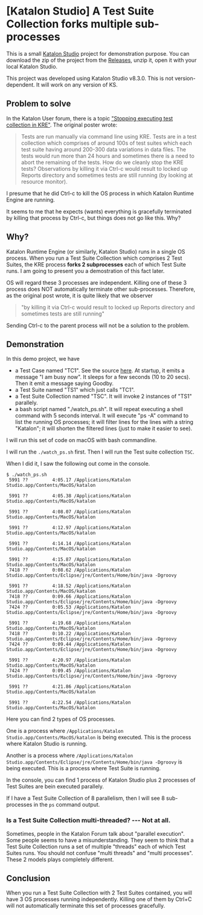 # [Katalon Studio] A Test Suite Collection forks multiple sub-processes

This is a small [Katalon Studio](https://katalon.com/katalon-studio/) project for demonstration purpose.
You can download the zip of the project from the [Releases](page), unzip it, open it
with your local Katalon Studio.

This project was developed using Katalon Studio v8.3.0. This is not version-dependent. It will work on any version of KS.


## Problem to solve

In the Katalon User forum, there is a topic ["Stopping executing test collection in KRE"](https://forum.katalon.com/t/stopping-executing-test-collection-in-kre/64677). The original poster wrote:

>Tests are run manually via command line using KRE. Tests are in a test collection which comprises of around 100s of test suites which each test suite having around 200-300 data variations in data files. The tests would run more than 24 hours and sometimes there is a need to abort the remaining of the tests.
>How do we cleanly stop the KRE tests? Observations by killing it via Ctrl-c would result to locked up Reports directory and sometimes tests are still running (by looking at resource monitor).

I presume that he did Ctrl-c to kill the OS process in which Katalon Runtime Engine are running.

It seems to me that he expects (wants) everything is gracefully terminated by killing that process by Ctrl-c, but things does not go like this. Why?

## Why? 

Katalon Runtime Engine (or similarly, Katalon Studio) runs in a single OS process.
When you run a Test Suite Collection which comprises 2 Test Suites,
the KRE process **forks 2 subprocesses** each of which Test Suite runs.
I am going to present you a demostration of this fact later.

OS will regard these 3 processes are independent.
Killing one of these 3 process does NOT automatically terminate other sub-processes.
Therefore, as the original post wrote, it is quite likely that we observer

>"by killing it via Ctrl-c would result to locked up Reports directory and sometimes tests are still running" 

Sending Ctrl-c to the parent process will not be a solution to the problem.

## Demonstration

In this demo project, we have

- a Test Case named "TC1". See the source [here](https://github.com/kazurayam/KsTestSuiteCollectionComprisesWithMultipleOSProcesses/blob/master/Scripts/TC1/Script1651370219154.groovy). At startup, it emits a message "I am busy now". It sleeps for a few seconds (10 to 20 secs). Then it emit a message saying Goodby.
- a Test Suite named "TS1" which just calls "TC1".
- a Test Suite Collection named "TSC". It will invoke 2 instances of "TS1" parallely.
- a bash script named "./watch_ps.sh". It will repeat executing a shell command with 5 seconds interval. It will execute "ps -A" command to list the running OS processes; it will filter lines for the lines with a string "Katalon"; it will shorten the filtered lines (just to make it easier to see).

I will run this set of code on macOS with bash commandline.

I will run the `./watch_ps.sh` first. Then I will run the Test suite collection `TSC`.

When I did it, I saw the following out come in the console.

```
$ ./watch_ps.sh
 5991 ??         4:05.17 /Applications/Katalon Studio.app/Contents/MacOS/katalon

 5991 ??         4:05.38 /Applications/Katalon Studio.app/Contents/MacOS/katalon

 5991 ??         4:08.07 /Applications/Katalon Studio.app/Contents/MacOS/katalon

 5991 ??         4:12.97 /Applications/Katalon Studio.app/Contents/MacOS/katalon

 5991 ??         4:14.14 /Applications/Katalon Studio.app/Contents/MacOS/katalon

 5991 ??         4:15.87 /Applications/Katalon Studio.app/Contents/MacOS/katalon
 7418 ??         0:08.62 /Applications/Katalon Studio.app/Contents/Eclipse/jre/Contents/Home/bin/java -Dgroovy

 5991 ??         4:18.52 /Applications/Katalon Studio.app/Contents/MacOS/katalon
 7418 ??         0:09.66 /Applications/Katalon Studio.app/Contents/Eclipse/jre/Contents/Home/bin/java -Dgroovy
 7424 ??         0:05.53 /Applications/Katalon Studio.app/Contents/Eclipse/jre/Contents/Home/bin/java -Dgroovy

 5991 ??         4:19.68 /Applications/Katalon Studio.app/Contents/MacOS/katalon
 7418 ??         0:10.22 /Applications/Katalon Studio.app/Contents/Eclipse/jre/Contents/Home/bin/java -Dgroovy
 7424 ??         0:09.44 /Applications/Katalon Studio.app/Contents/Eclipse/jre/Contents/Home/bin/java -Dgroovy

 5991 ??         4:20.97 /Applications/Katalon Studio.app/Contents/MacOS/katalon
 7424 ??         0:09.45 /Applications/Katalon Studio.app/Contents/Eclipse/jre/Contents/Home/bin/java -Dgroovy

 5991 ??         4:21.86 /Applications/Katalon Studio.app/Contents/MacOS/katalon

 5991 ??         4:22.54 /Applications/Katalon Studio.app/Contents/MacOS/katalon
```

Here you can find 2 types of OS processes.

One is a process where `/Applications/Katalon Studio.app/Contents/MacOS/katalon` is being executed. This is the process where Katalon Studio is running.

Another is a process where `/Applications/Katalon Studio.app/Contents/Eclipse/jre/Contents/Home/bin/java -Dgroovy` is being executed. This is a process where Test Suite is running.

In the console, you can find 1 process of Katalon Studio plus 2 processes of Test Suites are bein executed parallely.

If I have a Test Suite Collection of 8 parallelism, then I will see 8 sub-processes in the `ps` command output.

### Is a Test Suite Collection multi-threaded? --- Not at all.

Sometimes, people in the Katalon Forum talk about "parallel execution". Some people seems to have a misunderstanding.
They seem to think that a Test Suite Collection runs a set of multiple "threads" each of which Test Suites runs.
You should not confuse "multi threads" and "multi processes".
These 2 models plays completely different.

## Conclusion

When you run a Test Suite Collection with 2 Test Suites contained, you will have 3 OS processes running independently.
Killing one of them by Ctrl+C will not automatically terminate this set of processes gracefully.
